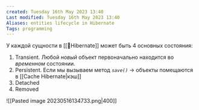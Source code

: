 ```yaml
---
created: Tuesday 16th May 2023 13:40
Last modified: Tuesday 16th May 2023 13:40
Aliases: entities lifecycle in Hibernate
Tags: programming
---
```

У каждой сущности в [[📙Hibernate]] может быть 4 основных состояния:
1. Transient. Любой _новый_ объект первоначально находится во _временном_ состоянии. 
2. Persistent. Если мы вызываем метод *`save()`* -> объекты помещаются в [[Cache Hibernate|кэш]] 
3. Detached
4. Removed

![[Pasted image 20230516134733.png|400]]